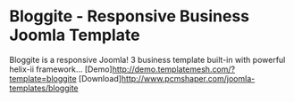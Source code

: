 # Bloggite - Responsive Business Joomla Template
Bloggite is a responsive Joomla! 3 business template built-in with powerful helix-ii framework...
[Demo]http://demo.templatemesh.com/?template=bloggite
[Download]http://www.pcmshaper.com/joomla-templates/bloggite
